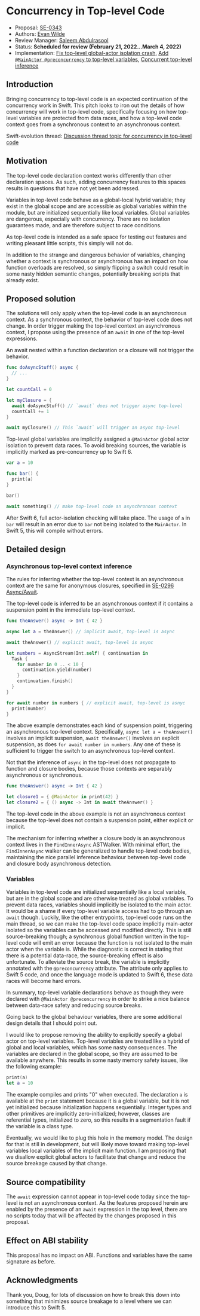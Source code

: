 # Concurrency in Top-level Code

* Proposal: [SE-0343](0343-top-level-concurrency.md)
* Authors: [Evan Wilde](https://github.com/etcwilde)
* Review Manager: [Saleem Abdulrasool](https://github.com/compnerd)
* Status: **Scheduled for review (February 21, 2022...March 4, 2022)**
* Implementation: [Fix top-level global-actor isolation crash](https://github.com/apple/swift/pull/40963), [Add `@MainActor @preconcurrency` to top-level variables](https://github.com/apple/swift/pull/40998), [Concurrent top-level inference](https://github.com/apple/swift/pull/41061)

## Introduction

Bringing concurrency to top-level code is an expected continuation of the
concurrency work in Swift. This pitch looks to iron out the details of how
concurrency will work in top-level code, specifically focusing on how top-level
variables are protected from data races, and how a top-level code context goes
from a synchronous context to an asynchronous context.

Swift-evolution thread: [Discussion thread topic for concurrency in top-level code](https://forums.swift.org/t/concurrency-in-top-level-code/55001)

## Motivation

The top-level code declaration context works differently than other declaration
spaces. As such, adding concurrency features to this spaces results in questions
that have not yet been addressed.

Variables in top-level code behave as a global-local hybrid variable; they exist
in the global scope and are accessible as global variables within the module,
but are initialized sequentially like local variables. Global variables are
dangerous, especially with concurrency. There are no isolation guarantees made,
and are therefore subject to race conditions.

As top-level code is intended as a safe space for testing out features and
writing pleasant little scripts, this simply will not do.

In addition to the strange and dangerous behavior of variables, changing whether
a context is synchronous or asynchronous has an impact on how function overloads
are resolved, so simply flipping a switch could result in some nasty hidden
semantic changes, potentially breaking scripts that already exist.

## Proposed solution

The solutions will only apply when the top-level code is an asynchronous
context. As a synchronous context, the behavior of top-level code does not
change. In order trigger making the top-level context an asynchronous context, I
propose using the presence of an `await` in one of the top-level expressions.

An await nested within a function declaration or a closure will not trigger the
behavior.

```swift
func doAsyncStuff() async {
  // ...
}

let countCall = 0

let myClosure = {
  await doAsyncStuff() // `await` does not trigger async top-level
  countCall += 1
}

await myClosure() // This `await` will trigger an async top-level
```

Top-level global variables are implicitly assigned a `@MainActor` global actor
isolation to prevent data races. To avoid breaking sources, the variable is
implicitly marked as pre-concurrency up to Swift 6.

```swift
var a = 10

func bar() {
  print(a)
}

bar()

await something() // make top-level code an asynchronous context
```

After Swift 6, full actor-isolation checking will take place. The usage of `a`
in `bar` will result in an error due to `bar` not being isolated to the
`MainActor`. In Swift 5, this will compile without errors.

## Detailed design

### Asynchronous top-level context inference

The rules for inferring whether the top-level context is an asynchronous context
are the same for anonymous closures, specified in [SE-0296 Async/Await](https://github.com/apple/swift-evolution/blob/main/proposals/0296-async-await.md#closures).

The top-level code is inferred to be an asynchronous context if it contains a
suspension point in the immediate top-level context.

```swift
func theAnswer() async -> Int { 42 }

async let a = theAnswer() // implicit await, top-level is async

await theAnswer() // explicit await, top-level is async

let numbers = AsyncStream(Int.self) { continuation in
  Task {
    for number in 0 .. < 10 {
      continuation.yield(number)
    }
    continuation.finish()
  }
}

for await number in numbers { // explicit await, top-level is asnyc
  print(number)
}
```

The above example demonstrates each kind of suspension point, triggering an
asynchronous top-level context. Specifically, `async let a = theAnswer()`
involves an implicit suspension, `await theAnswer()` involves an explicit
suspension, as does `for await number in numbers`. Any one of these is
sufficient to trigger the switch to an asynchronous top-level context.

Not that the inference of `async` in the top-level does not propagate to
function and closure bodies, because those contexts are separably asynchronous
or synchronous.

```swift
func theAnswer() async -> Int { 42 }

let closure1 = { @MainActor in print(42) }
let closure2 = { () async -> Int in await theAnswer() }
```

The top-level code in the above example is not an asynchronous context because
the top-level does not contain a suspension point, either explicit or implicit.

The mechanism for inferring whether a closure body is an asynchronous context
lives in the `FindInnerAsync` ASTWalker. With minimal effort, the
`FindInnerAsync` walker can be generalized to handle top-level code bodies,
maintaining the nice parallel inference behaviour between top-level code and
closure body asynchronous detection.

### Variables

Variables in top-level code are initialized sequentially like a local variable,
but are in the global scope and are otherwise treated as global variables. To
prevent data races, variables should implicitly be isolated to the main actor.
It would be a shame if every top-level variable access had to go through an
`await` though. Luckily, like the other entrypoints, top-level code runs on the
main thread, so we can make the top-level code space implicitly main-actor
isolated so the variables can be accessed and modified directly. This is still
source-breaking though; a synchronous global function written in the top-level
code will emit an error because the function is not isolated to the main actor
when the variable is. While the diagnostic is correct in stating that there is a
potential data-race, the source-breaking effect is also unfortunate. To
alleviate the source break, the variable is implicitly annotated with the
`@preconcurrency` attribute. The attribute only applies to Swift 5 code, and
once the language mode is updated to Swift 6, these data races will become hard
errors.

In summary, top-level variable declarations behave as though they were declared
with `@MainActor @preconcurrency` in order to strike a nice balance between
data-race safety and reducing source breaks.

Going back to the global behaviour variables, there are some additional design
details that I should point out.

I would like to propose removing the ability to explicitly specify a global
actor on top-level variables. Top-level variables are treated like a hybrid of
global and local variables, which has some nasty consequences. The variables are
declared in the global scope, so they are assumed to be available anywhere. This
results in some nasty memory safety issues, like the following example:

```swift
print(a)
let a = 10
```

The example compiles and prints "0" when executed. The declaration `a` is
available at the `print` statement because it is a global variable, but it is
not yet initialized because initialization happens sequentially. Integer types
and other primitives are implicitly zero-initialized; however, classes are
referential types, initialized to zero, so this results in a segmentation fault
if the variable is a class type.

Eventually, we would like to plug this hole in the memory model. The design for
that is still in development, but will likely move toward making top-level
variables local variables of the implicit main function. I am proposing that we
disallow explicit global actors to facilitate that change and reduce the source
breakage caused by that change.

## Source compatibility

The `await` expression cannot appear in top-level code today since the top-level
is not an asynchronous context. As the features proposed herein are enabled by
the presence of an `await` expression in the top level, there are no scripts
today that will be affected by the changes proposed in this proposal.

## Effect on ABI stability

This proposal has no impact on ABI. Functions and variables have the same
signature as before.

## Acknowledgments

Thank you, Doug, for lots of discussion on how to break this down into something
that minimizes source breakage to a level where we can introduce this to Swift 5.
